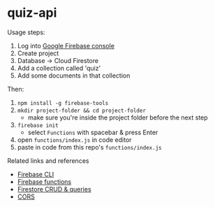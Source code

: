 # quiz-api


Usage steps:

1. Log into [Google Firebase console](https://firebase.google.com/)
2. Create project
3. Database -> Cloud Firestore
4. Add a collection called 'quiz'
5. Add some documents in that collection

Then:

1. `npm install -g firebase-tools`
2. `mkdir project-folder && cd project-folder`
    - make sure you're inside the project folder before the next step
3. `firebase init`
    -  select `Functions` with spacebar & press Enter
4. open `functions/index.js` in code editor
5. paste in code from this repo's `functions/index.js`


Related links and references

- [Firebase CLI](https://firebase.google.com/docs/cli)
- [Firebase functions](https://firebase.google.com/docs/functions/write-firebase-functions)
- [Firestore CRUD & queries](https://firebase.google.com/docs/firestore/quickstart)
- [CORS](https://www.npmjs.com/package/cors)

